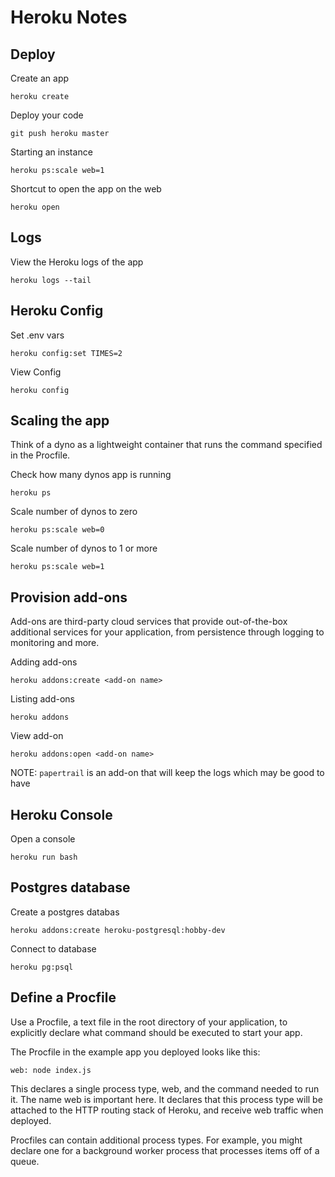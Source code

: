 # Heroku Notes

## Deploy
Create an app
```
heroku create
```
Deploy your code
```
git push heroku master
```
Starting an instance
```
heroku ps:scale web=1
```
Shortcut to open the app on the web
```
heroku open
```

## Logs
View the Heroku logs of the app
```
heroku logs --tail
```

## Heroku Config
Set .env vars
```
heroku config:set TIMES=2
```

View Config
```
heroku config
```

## Scaling the app
Think of a dyno as a lightweight container that runs the command specified in the Procfile.

Check how many dynos app is running
```
heroku ps
```

Scale number of dynos to zero
```
heroku ps:scale web=0
```

Scale number of dynos to 1 or more
```
heroku ps:scale web=1
```

## Provision add-ons
Add-ons are third-party cloud services that provide out-of-the-box additional services for your application, from persistence through logging to monitoring and more.

Adding add-ons
```
heroku addons:create <add-on name>
```

Listing add-ons
```
heroku addons
```

View add-on
```
heroku addons:open <add-on name>
```

NOTE: `papertrail` is an add-on that will keep the logs which may be good to have

## Heroku Console
Open a console
```
heroku run bash
```

## Postgres database
Create a postgres databas
```
heroku addons:create heroku-postgresql:hobby-dev
```

Connect to database
```
heroku pg:psql
```


## Define a Procfile
Use a Procfile, a text file in the root directory of your application, to explicitly declare what command should be executed to start your app.

The Procfile in the example app you deployed looks like this:
```
web: node index.js
```

This declares a single process type, web, and the command needed to run it. The name web is important here. It declares that this process type will be attached to the HTTP routing stack of Heroku, and receive web traffic when deployed.

Procfiles can contain additional process types. For example, you might declare one for a background worker process that processes items off of a queue.


